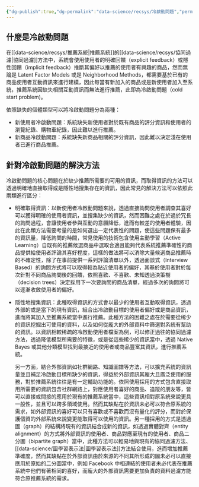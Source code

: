 ```yaml
---
{"dg-publish":true,"dg-permalink":"data-science/recsys/冷啟動問題","permalink":"/data-science/recsys/冷啟動問題/"}
---
```


## 什麼是冷啟動問題

在[[data-science/recsys/推薦系統\|推薦系統]]的[[data-science/recsys/協同過濾\|協同過濾]]方法中，系統會使用使用者的明確回饋（explicit feedback）或隱性回饋（implicit feedback）推斷其偏好以推薦的使用者有興趣的商品，然而無論是 Latent Factor Models 或是 Neighborhood Methods，都需要基於已有的商品使用者互動資訊來進行建模，因此每當有新加入的商品或是新使用者加入至系統，推薦系統因缺失相關互動資訊而無法進行推薦，此即為冷啟動問題（cold start problem)。

依照缺失的個體類型可以將冷啟動問題分為兩種：

- 新使用者冷啟動問題：系統缺失新使用者對於既有商品的評分資訊和使用者的瀏覽紀錄、購物車紀錄，因此難以進行推薦。
- 新商品冷啟動問題：系統缺失新商品相關的評分資訊，因此難以決定淺在使用者已進行商品推薦。

## 針對冷啟動問題的解決方法

冷啟動問題的核心問題在於缺少推薦所需要的可用的資訊，而取得資訊的方法可以透過明確地直接取得或是隱性地搜集存在的資訊，因此常見的解決方法可以依照此兩類進行區分：

- 明確取得資訊：以新使用者冷啟動問題來說，透過直接詢問使用者調查其喜好可以獲得明確的使用者資訊，並搜集缺少的資訊，然而困難之處在於過於冗長的詢問過程，會讓使用者參與互動的意願降低，進而有較差的使用者體驗，因此在此類方法需要考量的是如何選出一定代表性的問題，使這些問題保有最多的資訊量，降低詢問的時間，常見使用的技術包含使用主動學習（Active Learning）自既有的推薦候選商品中選取合適且能夠代表系統推薦準確性的商品提供給使用者評論其喜好程度，這樣的做法將可以消除大量候選商品推薦時的不確定性，除了在事前提供一系列評論清單以外，透過面談式（Interview Based）的詢問方式將可以取得較為貼近使用者的偏好，其基於使用者對於每次針對不同商品詢問後的回饋，依照喜歡、不喜歡、未知透過決策樹（decision trees）決定採用下一次要詢問的商品清單，經過多次的詢問將可以逐漸收斂使用者的偏好。

- 隱性地搜集資訊：此種取得資訊的方式會以最少的使用者互動取得資訊，透過外部的或是當下的現有資訊，組合出冷啟動目標的使用者偏好或是商品資訊，進而將其加入至推薦系統當中進行推薦。此種方法的困難之處在於需要從稀少的資訊挖掘出可使用的資料，以及如何從龐大的外部資料中篩選對系統有幫助的資訊。以資訊相較稀疏的冷啟動使用者檔案為例，可以修正過往的協同過濾方法，透過降低模型所需要的特徵，或是從這些稀少的資訊當中，透過 Native Bayes 或其他分類模型找到最接近的使用者或商品豐富其資訊，進行推薦系統。

    另一方面，結合外部資訊如社群網路、知識圖譜等方法，可以擴充系統的資訊量並且補足冷啟動目標所缺少的資訊，得益於外部資訊其龐大且廣泛使用的服務，對於推薦系統往往是有一定輔助功能的。依照使用採用的方式包含直接取用所需要的資訊包含社群網路上，對應使用者喜好的商品、追蹤的朋友等，皆可以直接或間接的應用於現有的推薦系統當中，這些資訊相對原系統來說更具一般性，並且可以跨多領域使用。然而其缺點在於資訊未必可以符合原系統的需求，如外部資訊的喜好可以只有喜歡或不喜歡而沒有量化的評分，而對於保護個資的外部系統來說變更能取得可以使用的資訊。另一種採用的方式是透過圖（graph）的結構將現有的資訊結合成新的資訊，如透過實體對齊（entity alignment）的方式將外部資訊的使用者、商品對應至現有的使用者、商品二分圖（bipartite graph）當中，此種方法可以輕易地與現有的協同過濾方法、[[data-science/圖學習表示法\|圖學習表示法]]方法結合使用，進而增加推薦準確度，然而其缺點在於外部資訊由於來源的不同其所形成的圖未必可以直接應用於原始的二分圖當中，例如 Facebook 中相連結的使用者未必代表在推薦系統中他們有著相同的喜好，而龐大的外部資訊需要更加負責的資料過濾方能符合原推薦系統的需求。

